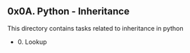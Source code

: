 <h2>0x0A. Python - Inheritance</h2>
<p>This directory contains tasks related to inheritance in python</p>
<ul>
<li>0. Lookup</li>
</ul>
